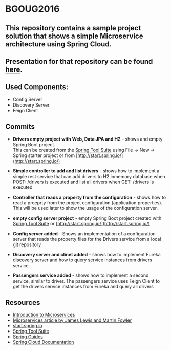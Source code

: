 # BGOUG2016

## This repository contains a sample project solution that shows a simple Microservice architecture using Spring Cloud.

## Presentation for that repository can be found [here](https://drive.google.com/file/d/0B-GNXzBpRemLOGxkdjZRdFJSQjg/view?usp=sharing).

## Used Components:
* Config Server
* Discovery Server
* Feign Client

## Commits
* **Drivers empty project with Web, Data JPA and H2** - shows and empty Spring Boot project.  
This can be created from the [Spring Tool Suite](https://spring.io/tools) using File -> New -> Spring starter project 
or from [http://start.spring.io/](http://start.spring.io/)

* **Simple controller to add and list drivers** - shows how to implement a simple rest service that can add drivers to H2 inmemory database
 when POST: /drivers is executed and list all drivers when GET: /drivers is executed  

* **Controller that reads a property from the configuration** - shows how to read a proeprty from the project configuration (application.properties). 
This will be used later to show the usage of the configuration server.

* **empty config server project** - empty Spring Boot project created with [Spring Tool Suite](https://spring.io/tools) or [http://start.spring.io/](http://start.spring.io/)

* **Config server added** - Shows an implementation of a configuration server that reads the property files for the Drivers service from a local git repository

* **Discovery server and clinet added** - shows how to implement Eureka discovery server and how to query service instances from drivers service.

* **Passengers service added** - shows how to implement a second service, similar to driver. The passengers service uses Feign Client to get the drivers service instances from Eureka and query all drivers 

## Resources
* [Introduction to Microservices](https://www.nginx.com/blog/introduction-to-microservices/)
* [Microservices article by James Lewis and Martin Fowler](http://www.martinfowler.com/articles/microservices.html)
* [start.spring.io](http://start.spring.io/)
* [Spring Tool Suite](https://spring.io/tools)
* [Spring Guides](https://spring.io/guides)
* [Spring Cloud Documentation](http://cloud.spring.io/spring-cloud-static/Camden.SR1/)
